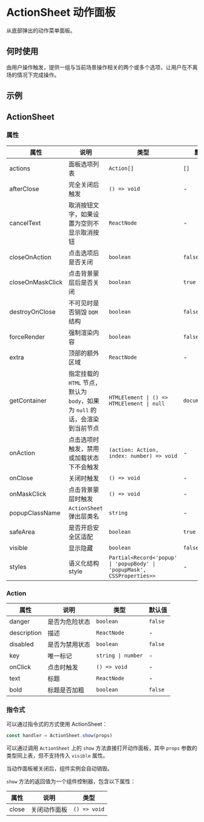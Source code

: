 # ActionSheet 动作面板

从底部弹出的动作菜单面板。

## 何时使用

由用户操作触发，提供一组与当前场景操作相关的两个或多个选项，让用户在不离场的情况下完成操作。

## 示例

<code src="./demos/demo1.tsx"></code>

## ActionSheet

### 属性

| 属性 | 说明 | 类型 | 默认值 | 版本 |
| --- | --- | --- | --- | --- |
| actions | 面板选项列表 | `Action[]` | `[]` |
| afterClose | 完全关闭后触发 | `() => void` | - |
| cancelText | 取消按钮文字，如果设置为空则不显示取消按钮 | `ReactNode` | - |
| closeOnAction | 点击选项后是否关闭 | `boolean` | `false` |
| closeOnMaskClick | 点击背景蒙层后是否关闭 | `boolean` | `true` |
| destroyOnClose | 不可见时是否销毁 `DOM` 结构 | `boolean` | `false` |
| forceRender | 强制渲染内容 | `boolean` | `false` |
| extra | 顶部的额外区域 | `ReactNode` | - |
| getContainer | 指定挂载的 `HTML` 节点，默认为 `body`，如果为 `null` 的话，会渲染到当前节点 | `HTMLElement \| () => HTMLElement \| null` | `document.body` |
| onAction | 点击选项时触发，禁用或加载状态下不会触发 | `(action: Action, index: number) => void` | - |
| onClose | 关闭时触发 | `() => void` | - |
| onMaskClick | 点击背景蒙层时触发 | `() => void` | - |
| popupClassName | `ActionSheet` 弹出层类名 | `string` | - |
| safeArea | 是否开启安全区适配 | `boolean` | `true` |
| visible | 显示隐藏 | `boolean` | `false` |
| styles | 语义化结构 style | `Partial<Record<'popup' \| 'popupBody' \| 'popupMask', CSSProperties>>` | - | 5.33.0 |

### Action

| 属性        | 说明           | 类型               | 默认值  |
| ----------- | -------------- | ------------------ | ------- |
| danger      | 是否为危险状态 | `boolean`          | `false` |
| description | 描述           | `ReactNode`        | -       |
| disabled    | 是否为禁用状态 | `boolean`          | `false` |
| key         | 唯一标记       | `string \| number` | -       |
| onClick     | 点击时触发     | `() => void`       | -       |
| text        | 标题           | `ReactNode`        | -       |
| bold        | 标题是否加粗   | `boolean`          | `false` |

### 指令式

可以通过指令式的方式使用 ActionSheet：

```ts | pure
const handler = ActionSheet.show(props)
```

可以通过调用 `ActionSheet` 上的 `show` 方法直接打开动作面板，其中 `props` 参数的类型同上表，但不支持传入 `visible` 属性。

当动作面板被关闭后，组件实例会自动销毁。

`show` 方法的返回值为一个组件控制器，包含以下属性：

| 属性  | 说明         | 类型         |
| ----- | ------------ | ------------ |
| close | 关闭动作面板 | `() => void` |
